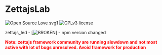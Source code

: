 # ZettajsLab 
[![Open Source Love svg1](https://badges.frapsoft.com/os/v1/open-source.svg?v=103)](https://github.com/ellerbrock/open-source-badges/)
[![GPLv3 license](https://img.shields.io/badge/License-GPLv3-blue.svg)](http://perso.crans.org/besson/LICENSE.html)

zettajs_led - [![BROKEN](https://img.shields.io/badge/npm-package%20broken-red)] - npm version changed

<span style="color:red"> **Note: zettajs framework community are running slowdown and not most active with lot of bugs unresolved. Avoid framework for production** </span>
 